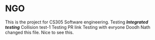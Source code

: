 # NGO

This is the project for CS305 Software engineering. Testing
**_Integrated testing_**
Collision test-1
Testing PR link
Testing with evryone
Doodh Nath changed this file.
Nice to see this.
